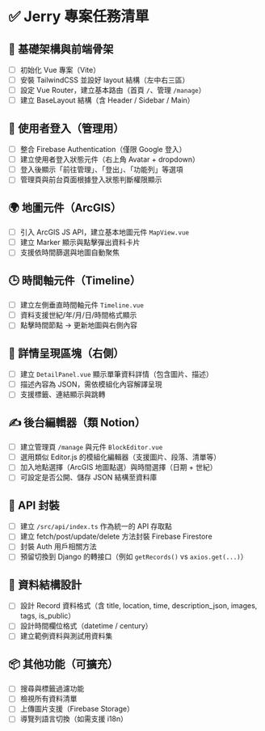 
# ✅ Jerry 專案任務清單

## 🧱 基礎架構與前端骨架

- [ ] 初始化 Vue 專案（Vite）
- [ ] 安裝 TailwindCSS 並設好 layout 結構（左中右三區）
- [ ] 設定 Vue Router，建立基本路由（首頁 `/`、管理 `/manage`）
- [ ] 建立 BaseLayout 結構（含 Header / Sidebar / Main）

## 🔐 使用者登入（管理用）

- [ ] 整合 Firebase Authentication（僅限 Google 登入）
- [ ] 建立使用者登入狀態元件（右上角 Avatar + dropdown）
- [ ] 登入後顯示「前往管理」、「登出」、「功能列」等選項
- [ ] 管理頁與前台頁面根據登入狀態判斷權限顯示

## 🌍 地圖元件（ArcGIS）

- [ ] 引入 ArcGIS JS API，建立基本地圖元件 `MapView.vue`
- [ ] 建立 Marker 顯示與點擊彈出資料卡片
- [ ] 支援依時間篩選與地圖自動聚焦

## 🕒 時間軸元件（Timeline）

- [ ] 建立左側垂直時間軸元件 `Timeline.vue`
- [ ] 資料支援世紀/年/月/日/時間格式顯示
- [ ] 點擊時間節點 → 更新地圖與右側內容

## 📄 詳情呈現區塊（右側）

- [ ] 建立 `DetailPanel.vue` 顯示單筆資料詳情（包含圖片、描述）
- [ ] 描述內容為 JSON，需依模組化內容解譯呈現
- [ ] 支援標籤、連結顯示與跳轉

## ✍️ 後台編輯器（類 Notion）

- [ ] 建立管理頁 `/manage` 與元件 `BlockEditor.vue`
- [ ] 選用類似 Editor.js 的模組化編輯器（支援圖片、段落、清單等）
- [ ] 加入地點選擇（ArcGIS 地圖點選）與時間選擇（日期 + 世紀）
- [ ] 可設定是否公開、儲存 JSON 結構至資料庫

## 🔄 API 封裝

- [ ] 建立 `/src/api/index.ts` 作為統一的 API 存取點
- [ ] 建立 fetch/post/update/delete 方法封裝 Firebase Firestore
- [ ] 封裝 Auth 用戶相關方法
- [ ] 預留切換到 Django 的轉接口（例如 `getRecords()` vs `axios.get(...)`）

## 💾 資料結構設計

- [ ] 設計 Record 資料格式（含 title, location, time, description_json, images, tags, is_public）
- [ ] 設計時間欄位格式（datetime / century）
- [ ] 建立範例資料與測試用資料集

## 📦 其他功能（可擴充）

- [ ] 搜尋與標籤過濾功能
- [ ] 檢視所有資料清單
- [ ] 上傳圖片支援（Firebase Storage）
- [ ] 導覽列語言切換（如需支援 i18n）
